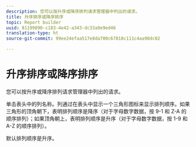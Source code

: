 ```yaml
---
description: 您可以按升序或降序排列请求管理器中列出的请求。
title: 升序排序或降序排序
topic: Report builder
uuid: 81199890-c183-4e42-a343-dc33a9e9ed46
translation-type: ht
source-git-commit: 99ee24efaa517e8da700c67818c111c4aa90dc02

---
```



# 升序排序或降序排序

您可以按升序或降序排列请求管理器中列出的请求。

单击表头中的列名称。列通过在表头中显示一个三角形图标来显示排列顺序。如果三角形的顶角朝下，表明排列顺序是降序（对于字母数字数据，按 9-1 和 Z-A 的顺序排列）；如果顶角朝上，表明排列顺序是升序（对于字母数字数据，按 1-9 和 A-Z 的顺序排列）。

默认排列顺序是升序。
